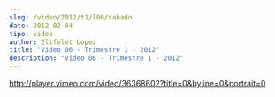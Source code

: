 ```yaml
---
slug: /video/2012/t1/l06/sabado
date: 2012-02-04
tipo: video
author: Elifelet Lopez
title: "Video 06 - Trimestre 1 - 2012"
description: "Video 06 - Trimestre 1 - 2012"
---
```


http://player.vimeo.com/video/36368602?title=0&byline=0&portrait=0
